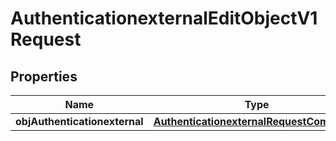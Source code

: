 

# AuthenticationexternalEditObjectV1Request

## Properties

Name | Type | Description | Notes
------------ | ------------- | ------------- | -------------
**objAuthenticationexternal** | [**AuthenticationexternalRequestCompound**](AuthenticationexternalRequestCompound.md) |  | 




